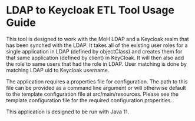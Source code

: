 # LDAP to Keycloak ETL Tool Usage Guide

This tool is designed to work with the MoH LDAP and a Keycloak realm that has been synched with the LDAP. It takes all of the existing user roles for a single application in LDAP (defined by objectClass) and creates them for that same application (defined by client) in KeyCloak. It will then also add the role to same users that had the role in LDAP. User matching is done by matching LDAP uid to Keycloak username. 

The application requires a properties file for configuration. The path to this file can be provided as a command line argument or will otherwise default to the template configuration file at src/main/resources. Please see the template configuration file for the required configuration properities. 

This application is designed to be run with Java 11. 


